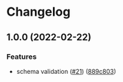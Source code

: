 # Changelog

## 1.0.0 (2022-02-22)


### Features

* schema validation ([#21](https://github.com/abeMedia/serverless-disable-functions/issues/21)) ([889c803](https://github.com/abeMedia/serverless-disable-functions/commit/889c80350180e00f8fa394546a66df9261890ab0))

